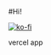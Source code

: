 #Hi!

[![ko-fi](https://ko-fi.com/img/githubbutton_sm.svg)](https://ko-fi.com/Y8Y1HWQ2R)

vercel app
